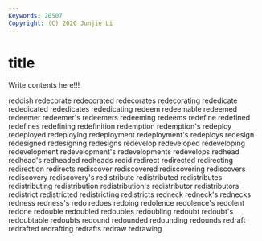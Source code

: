 ```yaml
---
Keywords: 20507
Copyright: (C) 2020 Junjie Li
---
```


# title

Write contents here!!!
 
reddish 
redecorate 
redecorated 
redecorates 
redecorating 
rededicate 
rededicated 
rededicates 
rededicating
redeem 
redeemable 
redeemed 
redeemer 
redeemer's 
redeemers 
redeeming 
redeems 
redefine 
redefined
redefines 
redefining 
redefinition 
redemption 
redemption's 
redeploy 
redeployed 
redeploying 
redeployment 
redeployment's
redeploys 
redesign 
redesigned 
redesigning 
redesigns 
redevelop 
redeveloped 
redeveloping 
redevelopment 
redevelopment's
redevelopments 
redevelops 
redhead 
redhead's 
redheaded 
redheads 
redid 
redirect 
redirected 
redirecting
redirection 
redirects 
rediscover 
rediscovered 
rediscovering 
rediscovers 
rediscovery 
rediscovery's 
redistribute 
redistributed
redistributes 
redistributing 
redistribution 
redistribution's 
redistributor 
redistributors 
redistrict 
redistricted 
redistricting 
redistricts
redneck 
redneck's 
rednecks 
redness 
redness's 
redo 
redoes 
redoing 
redolence 
redolence's
redolent 
redone 
redouble 
redoubled 
redoubles 
redoubling 
redoubt 
redoubt's 
redoubtable 
redoubts
redound 
redounded 
redounding 
redounds 
redraft 
redrafted 
redrafting 
redrafts 
redraw 
redrawing
